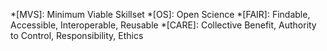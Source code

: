 *[MVS]: Minimum Viable Skillset
*[OS]: Open Science
*[FAIR]: Findable, Accessible, Interoperable, Reusable
*[CARE]: Collective Benefit, Authority to Control, Responsibility, Ethics
